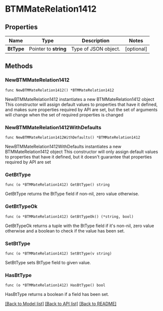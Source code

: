 # BTMMateRelation1412

## Properties

Name | Type | Description | Notes
------------ | ------------- | ------------- | -------------
**BtType** | Pointer to **string** | Type of JSON object. | [optional] 

## Methods

### NewBTMMateRelation1412

`func NewBTMMateRelation1412() *BTMMateRelation1412`

NewBTMMateRelation1412 instantiates a new BTMMateRelation1412 object
This constructor will assign default values to properties that have it defined,
and makes sure properties required by API are set, but the set of arguments
will change when the set of required properties is changed

### NewBTMMateRelation1412WithDefaults

`func NewBTMMateRelation1412WithDefaults() *BTMMateRelation1412`

NewBTMMateRelation1412WithDefaults instantiates a new BTMMateRelation1412 object
This constructor will only assign default values to properties that have it defined,
but it doesn't guarantee that properties required by API are set

### GetBtType

`func (o *BTMMateRelation1412) GetBtType() string`

GetBtType returns the BtType field if non-nil, zero value otherwise.

### GetBtTypeOk

`func (o *BTMMateRelation1412) GetBtTypeOk() (*string, bool)`

GetBtTypeOk returns a tuple with the BtType field if it's non-nil, zero value otherwise
and a boolean to check if the value has been set.

### SetBtType

`func (o *BTMMateRelation1412) SetBtType(v string)`

SetBtType sets BtType field to given value.

### HasBtType

`func (o *BTMMateRelation1412) HasBtType() bool`

HasBtType returns a boolean if a field has been set.


[[Back to Model list]](../README.md#documentation-for-models) [[Back to API list]](../README.md#documentation-for-api-endpoints) [[Back to README]](../README.md)


